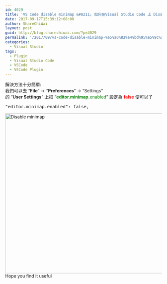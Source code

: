 ```yaml
---
id: 4029
title: 'VS Code disable minimap &#8211; 如何在Visual Studio Code 上 Disable Minimap 這個 extension'
date: 2017-09-17T15:39:12+08:00
author: ShareChiWai
layout: post
guid: http://blog.sharechiwai.com/?p=4029
permalink: '/2017/09/vs-code-disable-minimap-%e5%a6%82%e4%bd%95%e5%9c%a8visual-studio-code-%e4%b8%8a-disable-minimap-%e9%80%99%e5%80%8b-extension/'
categories:
  - Visual Studio
tags:
  - Plugin
  - Visual Studio Code
  - VSCode
  - VSCode Plugin
---
```

解決方法十分簡單:  
我們可以去 &#8220;**File**&#8221; -> &#8220;**Preferences**&#8221; -> &#8220;Settings&#8221;  
的 &#8220;**User Settings**&#8221; 上把 &#8220;<span style="color: #008000;"><strong>editor.minimap.</strong>enabled</span>&#8221; 設定為 <span style="color: #ff0000;"><strong>false</strong></span> 便可以了

<pre>"editor.minimap.enabled": false,
</pre>

[<img class="alignnone size-large wp-image-4031" src="https://i2.wp.com/blog.sharechiwai.com/wp-content/uploads/2017/09/disable-minimap.gif?resize=625%2C515" alt="Disable minimap" width="625" height="515" srcset="https://i2.wp.com/blog.sharechiwai.com/wp-content/uploads/2017/09/disable-minimap.gif?resize=1024%2C843 1024w, https://i2.wp.com/blog.sharechiwai.com/wp-content/uploads/2017/09/disable-minimap.gif?resize=300%2C247 300w, https://i2.wp.com/blog.sharechiwai.com/wp-content/uploads/2017/09/disable-minimap.gif?resize=768%2C632 768w, https://i2.wp.com/blog.sharechiwai.com/wp-content/uploads/2017/09/disable-minimap.gif?resize=624%2C514 624w" sizes="(max-width: 625px) 100vw, 625px" data-recalc-dims="1" />](https://i2.wp.com/blog.sharechiwai.com/wp-content/uploads/2017/09/disable-minimap.gif)  
Hope you find it useful